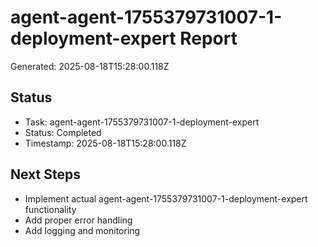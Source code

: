 # agent-agent-1755379731007-1-deployment-expert Report

Generated: 2025-08-18T15:28:00.118Z

## Status
- Task: agent-agent-1755379731007-1-deployment-expert
- Status: Completed
- Timestamp: 2025-08-18T15:28:00.118Z

## Next Steps
- Implement actual agent-agent-1755379731007-1-deployment-expert functionality
- Add proper error handling
- Add logging and monitoring
